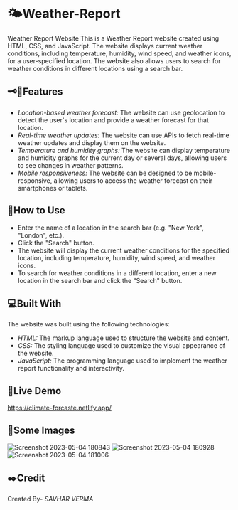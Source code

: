 # 🌤️Weather-Report
Weather Report Website This is a Weather Report website created using HTML, CSS, and JavaScript. The website displays current weather conditions, including temperature, humidity, wind speed, and weather icons, for a user-specified location. The website also allows users to search for weather conditions in different locations using a search bar.

## 🗝🔑Features
- *Location-based weather forecast:* The website can use geolocation to detect the user's location and provide a weather forecast for that location.
- *Real-time weather updates:* The website can use APIs to fetch real-time weather updates and display them on the website.
- *Temperature and humidity graphs:* The website can display temperature and humidity graphs for the current day or several days, allowing users to see changes in weather patterns.
- *Mobile responsiveness:* The website can be designed to be mobile-responsive, allowing users to access the weather forecast on their smartphones or tablets.

## 🧭How to Use
- Enter the name of a location in the search bar (e.g. "New York", "London", etc.).
- Click the "Search" button.
- The website will display the current weather conditions for the specified location, including temperature, humidity, wind speed, and weather icons.
- To search for weather conditions in a different location, enter a new location in the search bar and click the "Search" button.

## 💻Built With
The website was built using the following technologies:

- *HTML:* The markup language used to structure the website and content.
- *CSS:* The styling language used to customize the visual appearance of the website.
- *JavaScript:* The programming language used to implement the weather report functionality and interactivity.

## 🔗Live Demo
https://climate-forcaste.netlify.app/

## 📸Some Images
![Screenshot 2023-05-04 180843](https://user-images.githubusercontent.com/128722563/236208791-939d168a-6802-4f31-9890-b33b5fd140c4.png)
![Screenshot 2023-05-04 180928](https://user-images.githubusercontent.com/128722563/236208795-4475cf13-c8bc-4f81-b4a3-beaf1ea3d0f4.png)
![Screenshot 2023-05-04 181006](https://user-images.githubusercontent.com/128722563/236208800-2c10811c-a443-472d-9660-4cfa910c1938.png)

## ✒️Credit
Created By- *SAVHAR VERMA*
